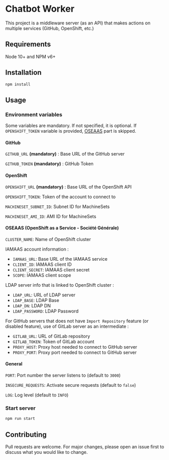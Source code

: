 # Chatbot Worker

This project is a middleware server (as an API) that makes actions on multiple services (GitHub, OpenShift, etc.)

## Requirements

Node 10+ and NPM v6+

## Installation

```bash
npm install
```

## Usage

### Environment variables 

Some variables are mandatory. If not specified, it is optional.
If `OPENSHIFT_TOKEN` variable is provided, [OSEAAS](#oseaas-%28openShift-as-a-service-société-générale%29) part is skipped.

#### GitHub

`GITHUB_URL` **(mandatory)** : Base URL of the GitHub server

`GITHUB_TOKEN` **(mandatory)** : GitHub Token

#### OpenShift

`OPENSHIFT_URL` **(mandatory)** : Base URL of the OpenShift API

`OPENSHIFT_TOKEN`: Token of the account to connect to

`MACHINESET_SUBNET_ID`: Subnet ID for MachineSets

`MACHINESET_AMI_ID`: AMI ID for MachineSets
  
#### OSEAAS (OpenShift as a Service - Société Générale)

`CLUSTER_NAME`: Name of OpenShift cluster

IAMAAS account information :
- `IAMAAS_URL`: Base URL of the IAMAAS service
- `CLIENT_ID`: IAMAAS client ID
- `CLIENT_SECRET`: IAMAAS client secret
- `SCOPE`: IAMAAS client scope

LDAP server info that is linked to OpenShift cluster :
- `LDAP_URL`: URL of LDAP server
- `LDAP_BASE`: LDAP Base
- `LDAP_DN`: LDAP DN
- `LDAP_PASSWORD`: LDAP Password

For GitHub servers that does not have `Import Repository` feature (or disabled feature), use of GitLab server as an intermediate :
- `GITLAB_URL`: URL of GitLab repository
- `GITLAB_TOKEN`: Token of GitLab account
- `PROXY_HOST`: Proxy host needed to connect to GitHub server
- `PROXY_PORT`: Proxy port needed to connect to GitHub server
  
#### General

`PORT`: Port number the server listens to (default to `3000`)

`INSECURE_REQUESTS`: Activate secure requests (default to `false`)

`LOG`: Log level (default to `INFO`)

### Start server

```bash
npm run start
```

## Contributing

Pull requests are welcome. For major changes, please open an issue first to discuss what you would like to change.
